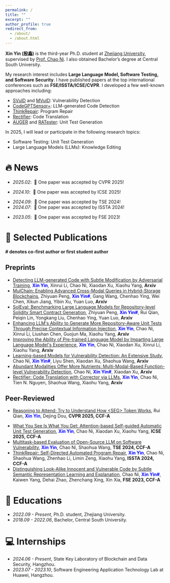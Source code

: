 ```yaml
---
permalink: /
title: ""
excerpt: ""
author_profile: true
redirect_from: 
  - /about/
  - /about.html
---
```


<span class='anchor' id='about-me'></span>

**Xin Yin (殷鑫)** is the third-year Ph.D. student at [Zhejiang University](https://www.zju.edu.cn/english/), supervised by [Prof. Chao Ni](https://jacknichao.github.io/). I also obtained Bachelor’s degree at Central South University. 

My research interest includes **Large Language Model, Software Testing, and Software Security**. I have published papers at the top international conferences such as **FSE/ISSTA/ICSE/CVPR**. I developed a few well-known approaches including:
- [SVulD](https://github.com/vinci-grape/SVulD) and [MVulD](https://github.com/vinci-grape/MVulD): Vulnerability Detection
- [CodeGPTSensor+]([https://github.com/vinci-grape/SVulD](https://github.com/vinci-grape/CodeGPTSensor-plus)): LLM-generated Code Detection
- [ThinkRepair](https://github.com/vinci-grape/ThinkRepair): Program Repair
- [Rectifier](https://github.com/vinci-grape/Rectifier): Code Translation
- [AUGER](https://github.com/vinci-grape/AUGER) and [RATester](): Unit Test Generation

In 2025, I will lead or participate in the following research topics:
- Software Testing: Unit Test Generation
- Large Language Models (LLMs): Knowledge Editing

# 🔥 News
- *2025.02*: &nbsp;🎉 One paper was accepted by CVPR 2025!
<!-- - *2024.09*: &nbsp;🎉 One paper was accepted by APSEC 2024! -->
- *2024.10*: &nbsp;🎉 One paper was accepted by ICSE 2025!
<!-- - *2024.09*: &nbsp;🎉 One paper was accepted by TPAMI 2024! -->
- *2024.09*: &nbsp;🎉 One paper was accepted by TSE 2024!
- *2024.07*: &nbsp;🎉 One paper was accepted by ISSTA 2024!
<!-- - *2023.09*: &nbsp;🎉 One paper was accepted by EMNLP 2023! -->
- *2023.05*: &nbsp;🎉 One paper was accepted by FSE 2023! 
<!-- - *2023.03*: &nbsp;🎉 One paper was accepted by ICPC 2023! -->
<!-- - *2022.11*: &nbsp;🎉 One paper was accepted by ISPA 2022! -->

# 📝 Selected Publications
**\# denotes co-first author or first student author**

<!-- <div class='paper-box'><div class='paper-box-image'><div><div class="badge">CVPR 2016</div><img src='images/500x300.png' alt="sym" width="100%"></div></div>
<div class='paper-box-text' markdown="1">

[Deep Residual Learning for Image Recognition](https://openaccess.thecvf.com/content_cvpr_2016/papers/He_Deep_Residual_Learning_CVPR_2016_paper.pdf)

**Kaiming He**, Xiangyu Zhang, Shaoqing Ren, Jian Sun

[**Project**](https://scholar.google.com/citations?view_op=view_citation&hl=zh-CN&user=DhtAFkwAAAAJ&citation_for_view=DhtAFkwAAAAJ:ALROH1vI_8AC) <strong><span class='show_paper_citations' data='DhtAFkwAAAAJ:ALROH1vI_8AC'></span></strong>
- Lorem ipsum dolor sit amet, consectetur adipiscing elit. Vivamus ornare aliquet ipsum, ac tempus justo dapibus sit amet. 
</div>
</div> -->
## Preprints
- [Detecting LLM-generated Code with Subtle Modification by Adversarial Training](), <span style="color: blue;">**Xin Yin**</span>, Xinrui Li, Chao Ni, Xiaodan Xu, Xiaohu Yang, **Arxiv**
- [MulChain: Enabling Advanced Cross-Modal Queries in Hybrid-Storage Blockchains](https://arxiv.org/pdf/2502.18258), Zhiyuan Peng, <span style="color: blue;">**Xin Yin\#**</span>, Gang Wang, Chenhao Ying, Wei Chen, Xikun Jiang, Yibin Xu, Yuan Luo, **Arxiv**
- [SolEval: Benchmarking Large Language Models for Repository-level Solidity Smart Contract Generation](https://arxiv.org/pdf/2502.18793), Zhiyuan Peng, <span style="color: blue;">**Xin Yin\#**</span>, Rui Qian, Peiqin Lin, Yongkang Liu, Chenhao Ying, Yuan Luo, **Arxiv**
- [Enhancing LLM's Ability to Generate More Repository-Aware Unit Tests Through Precise Contextual Information Injection](https://arxiv.org/pdf/2501.07425), <span style="color: blue;">**Xin Yin**</span>, Chao Ni, Xinrui Li, Liushan Chen, Guojun Ma, Xiaohu Yang, **Arxiv**
- [Improving the Ability of Pre-trained Language Model by Imparting Large Language Model's Experience](https://arxiv.org/pdf/2408.08553), <span style="color: blue;">**Xin Yin**</span>, Chao Ni, Xiaodan Xu, Xinrui Li, Xiaohu Yang, **Arxiv**
- [Learning-based Models for Vulnerability Detection: An Extensive Study](https://vinci-grape.github.io/papers/Learning_based_Models_for_Vulnerability_Detection__An_Extensive_Study.pdf), Chao Ni, <span style="color: blue;">**Xin Yin\#**</span>, Liyu Shen, Xiaodan Xu, Shaohua Wang, **Arxiv**
- [Abundant Modalities Offer More Nutrients: Multi-Modal-Based Function-level Vulnerability Detection](), Chao Ni, <span style="color: blue;">**Xin Yin\#**</span>, Xiaodan Xu, **Arxiv**
- [Rectifier: Code Translation with Corrector via LLMs](https://arxiv.org/pdf/2407.07472), <span style="color: blue;">**Xin Yin**</span>, Chao Ni, Tien N. Nguyen, Shaohua Wang, Xiaohu Yang, **Arxiv**
<!-- - [Pros and Cons! Evaluating ChatGPT on Software Vulnerability](https://arxiv.org/pdf/2404.03994), <span style="color: blue;">**Xin Yin**</span>, **Arxiv** -->

## Peer-Reviewed
- [Reasoning to Attend: Try to Understand How \<SEG\> Token Works](https://arxiv.org/pdf/2412.17741), Rui Qian, <span style="color: blue;">**Xin Yin**</span>, Dejing Dou, **CVPR 2025, CCF-A**
<!-- - [Automatic Commit Range Identification of Untagged Version](), Yan Zhu, Lingfeng Bao, Chengjie Chen, Lexiao Zhang, <span style="color: blue;">**Xin Yin**</span>, Chao Ni, **APSEC 2024, CCF-C** -->
- [What You See Is What You Get: Attention-based Self-guided Automatic Unit Test Generation](https://arxiv.org/pdf/2412.00828), <span style="color: blue;">**Xin Yin**</span>, Chao Ni, Xiaodan Xu, Xiaohu Yang, **ICSE 2025, CCF-A**
- [Multitask-based Evaluation of Open-Source LLM on Software Vulnerability](https://arxiv.org/pdf/2404.02056), <span style="color: blue;">**Xin Yin**</span>, Chao Ni, Shaohua Wang, **TSE 2024, CCF-A**
- [ThinkRepair: Self-Directed Automated Program Repair](https://arxiv.org/pdf/2407.20898), <span style="color: blue;">**Xin Yin**</span>, Chao Ni, Shaohua Wang, Zhenhao Li, Limin Zeng, Xiaohu Yang, **ISSTA 2024, CCF-A**
- [Distinguishing Look-Alike Innocent and Vulnerable Code by Subtle Semantic Representation Learning and Explanation](https://arxiv.org/pdf/2308.11237), Chao Ni, <span style="color: blue;">**Xin Yin\#**</span>, Kaiwen Yang, Dehai Zhao, Zhenchang Xing, Xin Xia, **FSE 2023, CCF-A**
<!-- - [FVA: Assessing Function-Level Vulnerability by Integrating Flow-Sensitive Structure and Code Statement Semantic](https://ieeexplore.ieee.org/abstract/document/10174072), Chao Ni, Liyu Shen, Wei Wang, Xiang Chen, <span style="color: blue;">**Xin Yin**</span>, Lexiao Zhang, **ICPC 2023, CCF-B** -->
<!-- - [Spatio-temporal aware knowledge graph embedding for recommender systems](https://ieeexplore.ieee.org/abstract/document/10070740), Liu Yang, <span style="color: blue;">**Xin Yin\#**</span>, Jun Long, Tingxuan Chen, Jie Zhao, Wenti Huang, **ISPA 2022, CCF-C** -->

<!-- # 🎖 Honors and Awards
- *2021.10* Lorem ipsum dolor sit amet, consectetur adipiscing elit. Vivamus ornare aliquet ipsum, ac tempus justo dapibus sit amet. 
- *2021.09* Lorem ipsum dolor sit amet, consectetur adipiscing elit. Vivamus ornare aliquet ipsum, ac tempus justo dapibus sit amet.  -->

# 📖 Educations
- *2022.09 - Present*, Ph.D. student, Zhejiang University.
- *2018.09 - 2022.06*, Bachelor, Central South University.

<!-- # 💬 Invited Talks
- *2021.06*, Lorem ipsum dolor sit amet, consectetur adipiscing elit. Vivamus ornare aliquet ipsum, ac tempus justo dapibus sit amet. 
- *2021.03*, Lorem ipsum dolor sit amet, consectetur adipiscing elit. Vivamus ornare aliquet ipsum, ac tempus justo dapibus sit amet.  \| [\[video\]](https://github.com/) -->

# 💻 Internships
- *2024.06 - Present*, State Key Laboratory of Blockchain and Data Security, Hangzhou.
- *2023.07 - 2023.10*, Software Engineering Application Technology Lab at Huawei, Hangzhou.

